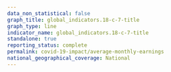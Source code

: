 ```yaml
---
data_non_statistical: false
graph_title: global_indicators.18-c-7-title
graph_type: line
indicator_name: global_indicators.18-c-7-title
standalone: true
reporting_status: complete
permalink: covid-19-impact/average-monthly-earnings
national_geographical_coverage: National
---
```

